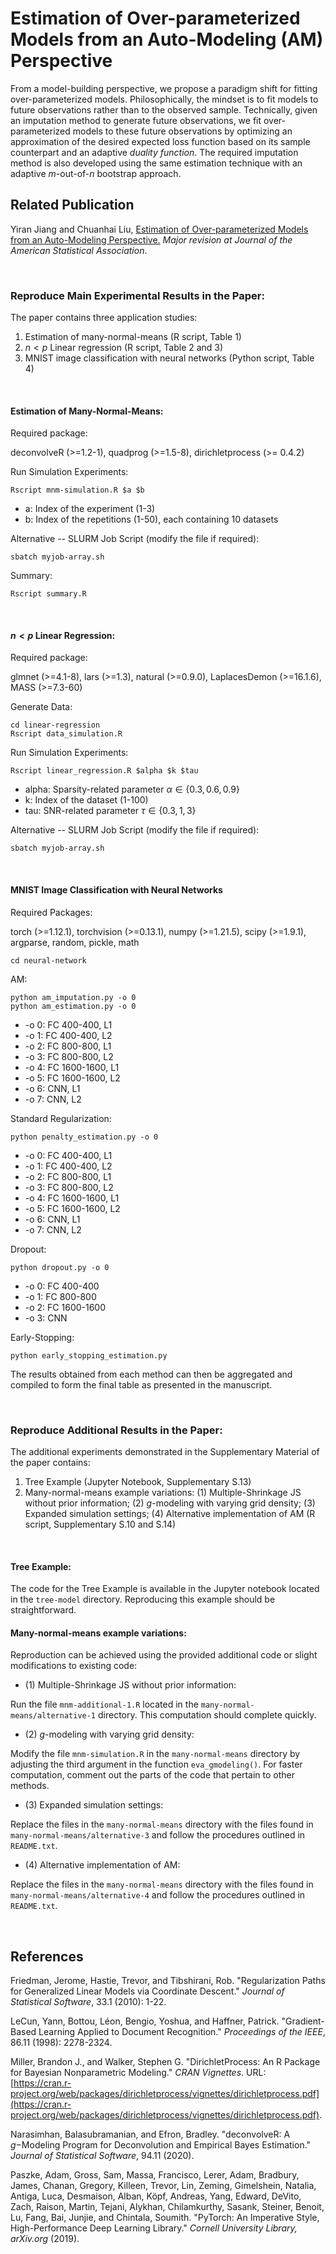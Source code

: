 
Estimation of Over-parameterized Models from an Auto-Modeling (AM) Perspective
===============================================================
From a model-building perspective, we propose a paradigm shift for fitting over-parameterized models. Philosophically, the mindset is to fit models to future observations rather than to the observed sample. Technically, given an imputation method to generate future observations, we fit over-parameterized models to these future observations by optimizing an approximation of the desired expected loss function based on its sample counterpart and an adaptive *duality function*. The required imputation method is also developed using the same estimation technique with an adaptive $m\text{-out-of-}n$ bootstrap approach.

## Related Publication

Yiran Jiang and Chuanhai Liu, [Estimation of Over-parameterized Models from an Auto-Modeling Perspective.](https://arxiv.org/pdf/2206.01824) *Major revision at Journal of the American Statistical Association*.

<br>

### Reproduce Main Experimental Results in the Paper:
 
 The paper contains three application studies:

1. Estimation of many-normal-means (R script, Table 1)
2. $n < p$ Linear regression (R script, Table 2 and 3)
3. MNIST image classification with neural networks (Python script, Table 4)

<br>

#### Estimation of Many-Normal-Means:

Required package:  

deconvolveR (>=1.2-1), quadprog (>=1.5-8), dirichletprocess (>= 0.4.2)

Run Simulation Experiments:

```{R}
Rscript mnm-simulation.R $a $b
```

 - a: Index of the experiment (1-3)
 - b: Index of the repetitions (1-50), each containing 10 datasets

Alternative -- SLURM Job Script (modify the file if required):
```{sh}
sbatch myjob-array.sh
```

Summary:
```{R}
Rscript summary.R
```

<br>


#### $n < p$ Linear Regression:

Required package:  

glmnet (>=4.1-8), lars (>=1.3), natural (>=0.9.0), LaplacesDemon (>=16.1.6), MASS (>=7.3-60)

Generate Data:
```{R}
cd linear-regression
Rscript data_simulation.R
```

Run Simulation Experiments:
```{R}
Rscript linear_regression.R $alpha $k $tau 
```

 - alpha: Sparsity-related parameter $`\alpha \in \{0.3,0.6,0.9\}`$
 - k: Index of the dataset (1-100)
 - tau: SNR-related parameter $`\tau \in \{0.3,1,3\}`$ 

Alternative -- SLURM Job Script (modify the file if required):
```{sh}
sbatch myjob-array.sh
```

<br>


#### MNIST Image Classification with Neural Networks

Required Packages:

torch (>=1.12.1), torchvision (>=0.13.1), numpy (>=1.21.5), scipy (>=1.9.1), argparse, random, pickle, math

```{python}
cd neural-network
```
AM:

```{python}
python am_imputation.py -o 0
python am_estimation.py -o 0
```

 - -o 0: FC 400-400, L1
 - -o 1: FC 400-400, L2
 - -o 2: FC 800-800, L1
 - -o 3: FC 800-800, L2
 - -o 4: FC 1600-1600, L1
 - -o 5: FC 1600-1600, L2
 - -o 6: CNN, L1
 - -o 7: CNN, L2


Standard Regularization:

```{python}
python penalty_estimation.py -o 0
```

 - -o 0: FC 400-400, L1
 - -o 1: FC 400-400, L2
 - -o 2: FC 800-800, L1
 - -o 3: FC 800-800, L2
 - -o 4: FC 1600-1600, L1
 - -o 5: FC 1600-1600, L2
 - -o 6: CNN, L1
 - -o 7: CNN, L2

Dropout:
```{python}
python dropout.py -o 0
```
 - -o 0: FC 400-400
 - -o 1: FC 800-800
 - -o 2: FC 1600-1600
 - -o 3: CNN



Early-Stopping:
```{python}
python early_stopping_estimation.py
```

The results obtained from each method can then be aggregated and compiled to form the final table as presented in the manuscript.

<br>


### Reproduce Additional Results in the Paper:

The additional experiments demonstrated in the Supplementary Material of the paper contains:

1. Tree Example (Jupyter Notebook, Supplementary S.13)
2. Many-normal-means example variations: (1) Multiple-Shrinkage JS without prior information; (2) $g$-modeling with varying grid density; (3) Expanded simulation settings; (4) Alternative implementation of AM (R script, Supplementary S.10 and S.14)


<br>

#### Tree Example:

The code for the Tree Example is available in the Jupyter notebook located in the `tree-model` directory. Reproducing this example should be straightforward.

#### Many-normal-means example variations:

Reproduction can be achieved using the provided additional code or slight modifications to existing code:

- (1) Multiple-Shrinkage JS without prior information: 

Run the file `mnm-additional-1.R` located in the `many-normal-means/alternative-1` directory. This computation should complete quickly.

- (2) $g$-modeling with varying grid density:

Modify the file `mnm-simulation.R` in the `many-normal-means` directory by adjusting the third argument in the function `eva_gmodeling()`. For faster computation, comment out the parts of the code that pertain to other methods.

- (3)  Expanded simulation settings:

Replace the files in the `many-normal-means` directory with the files found in `many-normal-means/alternative-3` and follow the procedures outlined in `README.txt`.

- (4) Alternative implementation of AM:

Replace the files in the `many-normal-means` directory with the files found in `many-normal-means/alternative-4` and follow the procedures outlined in `README.txt`.

<br>

## References

Friedman, Jerome, Hastie, Trevor, and Tibshirani, Rob. "Regularization Paths for Generalized Linear Models via Coordinate Descent." *Journal of Statistical Software*, 33.1 (2010): 1-22.

LeCun, Yann, Bottou, Léon, Bengio, Yoshua, and Haffner, Patrick. "Gradient-Based Learning Applied to Document Recognition." *Proceedings of the IEEE*, 86.11 (1998): 2278-2324.

Miller, Brandon J., and Walker, Stephen G. "DirichletProcess: An R Package for Bayesian Nonparametric Modeling." *CRAN Vignettes*. URL: [https://cran.r-project.org/web/packages/dirichletprocess/vignettes/dirichletprocess.pdf](https://cran.r-project.org/web/packages/dirichletprocess/vignettes/dirichletprocess.pdf).

Narasimhan, Balasubramanian, and Efron, Bradley. "deconvolveR: A $g-$Modeling Program for Deconvolution and Empirical Bayes Estimation." *Journal of Statistical Software*, 94.11 (2020).

Paszke, Adam, Gross, Sam, Massa, Francisco, Lerer, Adam, Bradbury, James, Chanan, Gregory, Killeen, Trevor, Lin, Zeming, Gimelshein, Natalia, Antiga, Luca, Desmaison, Alban, Köpf, Andreas, Yang, Edward, DeVito, Zach, Raison, Martin, Tejani, Alykhan, Chilamkurthy, Sasank, Steiner, Benoit, Lu, Fang, Bai, Junjie, and Chintala, Soumith. "PyTorch: An Imperative Style, High-Performance Deep Learning Library." *Cornell University Library, arXiv.org* (2019).


